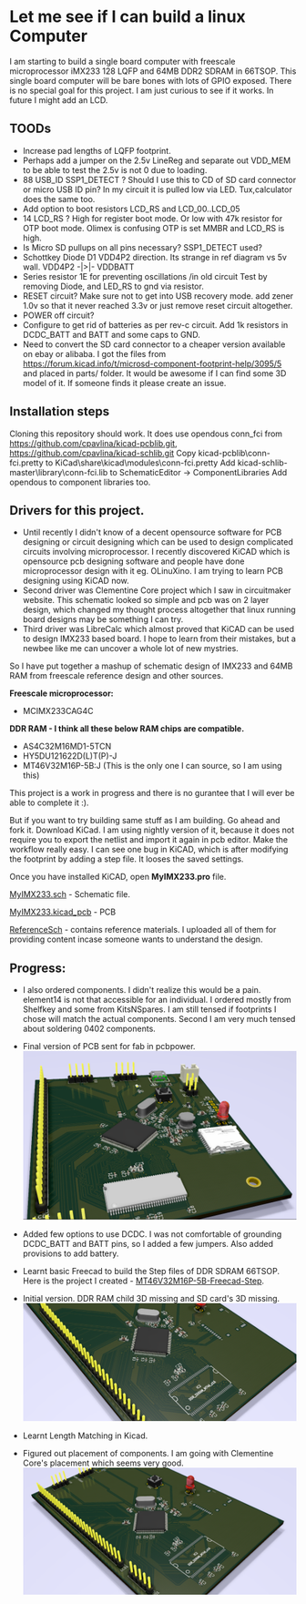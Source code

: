 # Let me see if I can build a linux Computer

I am starting to build a single board computer with freescale microprocessor iMX233 128 LQFP and 64MB DDR2 SDRAM in 66TSOP. This single board computer will be bare bones with lots of GPIO exposed.
There is no special goal for this project. I am just curious to see if it works. In future I might add an LCD.

## TOODs
* Increase pad lengths of LQFP footprint. 
* Perhaps add a jumper on the 2.5v LineReg and separate out VDD_MEM to be able to test the 2.5v is not 0 due to loading. 
* 88 USB_ID SSP1_DETECT ? Should I use this to CD of SD card connector or micro USB ID pin?  In my circuit it is pulled low via LED. Tux,calculator does the same too.
* Add option to boot resistors LCD_RS and LCD_00..LCD_05
* 14 LCD_RS ? High for register boot mode. Or low with 47k resistor for OTP boot mode. Olimex is confusing OTP is set MMBR and LCD_RS is high.
* Is Micro SD pullups on all pins necessary? SSP1_DETECT used?
* Schottkey Diode D1 VDD4P2 direction. Its strange in ref diagram vs 5v wall. VDD4P2 -|>|- VDDBATT 
* Series resistor 1E for preventing oscillations
/in old circuit Test by removing Diode, and LED_RS to gnd via resistor.
* RESET circuit? Make sure not to get into USB recovery mode. add zener 1.0v so that it never reached 3.3v or just remove reset circuit altogether.
* POWER off circuit? 
* Configure to get rid of batteries as per rev-c circuit. Add 1k resistors in DCDC_BATT and BATT and some caps to GND.
* Need to convert the SD card connector to a cheaper version available on ebay or alibaba. 
I got the files from https://forum.kicad.info/t/microsd-component-footprint-help/3095/5 and placed in parts/ folder. 
It would be awesome if I can find some 3D model of it. If someone finds it please create an issue.

## Installation steps
Cloning this repository should work.
It does use opendous
conn_fci from https://github.com/cpavlina/kicad-pcblib.git, https://github.com/cpavlina/kicad-schlib.git
Copy kicad-pcblib\conn-fci.pretty to  KiCad\share\kicad\modules\conn-fci.pretty
Add kicad-schlib-master\library\conn-fci.lib  to SchematicEditor -> ComponentLibraries
Add opendous to component libraries too.

## Drivers for this project.
* Until recently I didn't know of a decent opensource software for PCB designing or circuit designing which can be used to design complicated circuits involving microprocessor.
I recently discovered KiCAD which is opensource pcb designing software and people have done microprocessor design with it eg. OLinuXino. I am trying to learn PCB designing using KiCAD now.
* Second driver was Clementine Core project which I saw in circuitmaker website. This schematic looked so simple and pcb was on 2 layer design, which changed my thought process altogether that linux running board designs may be something I can try.
* Third driver was LibreCalc which almost proved that KiCAD can be used to design IMX233 based board. I hope to learn from their mistakes, but a newbee like me can uncover a whole lot of new mystries.

So I have put together a mashup of schematic design of IMX233 and 64MB RAM from freescale reference design and other sources. 

**Freescale microprocessor:**
* MCIMX233CAG4C

**DDR RAM - I think all these below RAM chips are compatible.**
* AS4C32M16MD1-5TCN
* HY5DU121622D(L)T(P)-J
* MT46V32M16P-5B:J (This is the only one I can source, so I am using this)

This project is a work in progress and there is no gurantee that I will ever be able to complete it :).

But if you want to try building same stuff as I am building. Go ahead and fork it.
Download KiCad. I am using nightly version of it, because it does not require you to export the netlist and import it again in pcb editor. Make the workflow really easy.
I can see one bug in KiCAD, which is after modifying the footprint by adding a step file. It looses the saved settings. 

Once you have installed KiCAD, open **MyIMX233.pro** file. 

[MyIMX233.sch](MyIMX233.sch) - Schematic file.

[MyIMX233.kicad_pcb](MyIMX233.kicad_pcb) - PCB

[ReferenceSch](ReferenceSch) - contains reference materials. I uploaded all of them for providing content incase someone wants to understand the design.


## Progress: 

* I also ordered components. I didn't realize this would be a pain. element14 is not that accessible for an individual. I ordered mostly from Shelfkey and some from KitsNSpares. I am still tensed if footprints I chose will match the actual components. Second I am very much tensed about soldering 0402 components.
* Final version of PCB sent for fab in pcbpower. 
![Sent to fab](plot_pcb/MyIMX233_1.0-gerber.png)

* Added few options to use DCDC. I was not comfortable of grounding DCDC_BATT and BATT pins, so I added a few jumpers. Also added provisions to add battery. 

* Learnt basic Freecad to build the Step files of DDR SDRAM 66TSOP. Here is the project I created - [MT46V32M16P-5B-Freecad-Step](https://github.com/samarjit/MT46V32M16P-5B-Freecad-Step).

* Initial version. DDR RAM child 3D missing and SD card's 3D missing.
![Initial plot](plot_pcb/MyIMX233_0.1-3D.png)

* Learnt Length Matching in Kicad. 

* Figured out placement of components. I am going with Clementine Core's placement which seems very good. 
![Initial plot](plot_pcb/MyIMX233_0.0-wolength.png)




